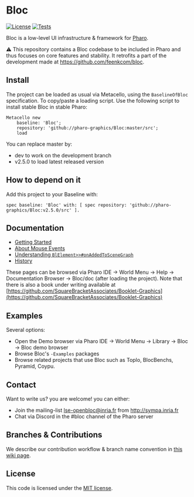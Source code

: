 # Bloc 

[![License](https://img.shields.io/github/license/pharo-graphics/Bloc.svg)](./LICENSE)
[![Tests](https://github.com/pharo-graphics/Bloc/actions/workflows/test.yml/badge.svg)](https://github.com/pharo-graphics/Bloc/actions/workflows/test.yml)

Bloc is a low-level UI infrastructure & framework for [Pharo](http://pharo.org/).

:warning:
This repository contains a Bloc codebase to be included in Pharo and thus focuses on core features and stability.
It retrofits a part of the development made at https://github.com/feenkcom/bloc.


## Install

The project can be loaded as usual via Metacello, using the `BaselineOfBloc` specification. To copy/paste a loading script. Use the following script to install stable Bloc in stable Pharo:

```smalltalk
Metacello new
	baseline: 'Bloc';
	repository: 'github://pharo-graphics/Bloc:master/src';
	load
```
You can replace master by:

- dev to work on the development branch
- v2.5.0 to load latest released version

## How to depend on it

Add this project to your Baseline with:

```smalltalk
spec baseline: 'Bloc' with: [ spec repository: 'github://pharo-graphics/Bloc:v2.5.0/src' ].
```

## Documentation

* [Getting Started](doc/1-GettingStarted.md)
* [About Mouse Events](doc/2-MouseEvent.md)
* [Understanding `BlElement>>#onAddedToSceneGraph`](doc/3-ElementAddedToSceneGraph.md)
* [History](doc/4-History.md)

These pages can be browsed via Pharo IDE -> World Menu -> Help -> Documentation Browser -> Bloc/doc (after loading the project).
Note that there is also a book under writing available at [https://github.com/SquareBracketAssociates/Booklet-Graphics](https://github.com/SquareBracketAssociates/Booklet-Graphics)

## Examples

Several options:
* Open the Demo browser via Pharo IDE -> World Menu -> Library -> Bloc -> Bloc demo browser
* Browse Bloc's `-Examples` packages
* Browse related projects that use Bloc such as Toplo, BlocBenchs, Pyramid, Coypu.

## Contact

Want to write us? you are welcome! you can either:
* Join the mailing-list lse-openbloc@inria.fr from http://sympa.inria.fr
* Chat via Discord in the #bloc channel of the Pharo server


## Branches & Contributions

We describe our contribution workflow & branch name convention in [this wiki page](../../wiki/Branches-and-versions).


## License

This code is licensed under the [MIT license](./LICENSE).
